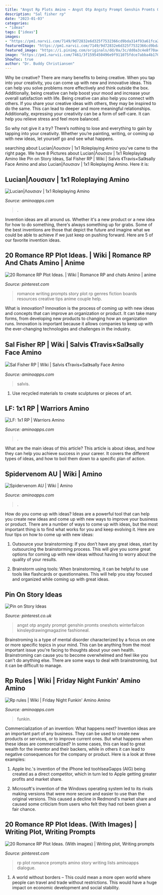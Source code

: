 ```yaml
---
title: "Angst Rp Plots Amino ~ Angst Otp Angsty Prompt Genshin Promts Oneshots Winterfalcon Kinsleydrawingmagazine Fashioneal"
description: "Sal fisher rp"
date: "2023-01-03"
categories:
- "ideas"
tags: ["ideas"]
images:
- "https://pm1.narvii.com/7149/9d72832e6d325f7532366cd9bda314f93a61fca2r1-714-1018v2_hq.jpg"
featuredImage: "https://pm1.narvii.com/7149/9d72832e6d325f7532366cd9bda314f93a61fca2r1-714-1018v2_hq.jpg"
featured_image: "https://i.pinimg.com/originals/dd/0a/3c/dd0a3c4e8f70ae68a4b479b56322ee58.jpg"
image: "https://pm1.narvii.com/7461/3f1595450496e9f911075fdce7abba4b170385f0r1-1680-1746v2_hq.jpg"
ShowToc: true
author: "Dr. Buddy Christiansen"
---
```



Why be creative?
There are many benefits to being creative. When you tap into your creativity, you can come up with new and innovative ideas. This can help you solve problems more effectively and think outside the box. Additionally, being creative can help boost your mood and increase your overall satisfaction with life.
Being creative can also help you connect with others. If you share your creative ideas with others, they may be inspired to do the same. This can lead to deeper and more meaningful relationships. Additionally, expressing your creativity can be a form of self-care. It can help you relieve stress and feel more balanced.

So why not give it a try? There’s nothing to lose and everything to gain by tapping into your creativity. Whether you’re painting, writing, or coming up with new ideas, let yourself go and see what happens.

	

		
searching about Lucian|Λουσιαν | 1x1 Roleplaying Amino you've came to the right page. We have 8 Pictures about Lucian|Λουσιαν | 1x1 Roleplaying Amino like Pin on Story Ideas, Sal Fisher RP | Wiki | Salvis 《Travis×Sal》sally Face Amino and also Lucian|Λουσιαν | 1x1 Roleplaying Amino. Here it is:
		
    
## Lucian|Λουσιαν | 1x1 Roleplaying Amino

<img loading=lazy src="https://pm1.narvii.com/7149/9d72832e6d325f7532366cd9bda314f93a61fca2r1-714-1018v2_hq.jpg" onerror="this.onerror=null;this.src='https://tse1.mm.bing.net/th?id=OIP.fHhFNrjz4P0k_URJUlRvkgHaKj&amp;pid=15.1';" alt="Lucian|Λουσιαν | 1x1 Roleplaying Amino">

_Source: aminoapps.com_

>. 

	

Invention ideas are all around us. Whether it's a new product or a new idea for how to do something, there's always something up for grabs. Some of the best inventions are those that depict the future and imagine what we could be able to achieve if we just keep on pushing forward. Here are 5 of our favorite invention ideas.

    
## 20 Romance RP Plot Ideas. | Wiki | Romance RP And Chats Amino | Anime

<img loading=lazy src="https://i.pinimg.com/236x/64/06/75/6406755cce220c89835c288eecfa0bb7.jpg?nii=t" onerror="this.onerror=null;this.src='https://tse3.mm.bing.net/th?id=OIP.9mig86mOiR_Rh40oi3xxKQAAAA&amp;pid=15.1';" alt="20 Romance RP Plot Ideas. | Wiki | Romance RP and chats Amino | anime">

_Source: pinterest.com_

>romance writing prompts story plot rp genres fiction boards resources creative tips anime couple help. 

	

What is innovation?
Innovation is the process of coming up with new ideas and concepts that can improve an organization or product. It can take many forms, from developing new products to changing how an organization runs. Innovation is important because it allows companies to keep up with the ever-changing technologies and challenges in the industry.

    
## Sal Fisher RP | Wiki | Salvis 《Travis×Sal》sally Face Amino

<img loading=lazy src="https://pm1.narvii.com/7461/3f1595450496e9f911075fdce7abba4b170385f0r1-1680-1746v2_hq.jpg" onerror="this.onerror=null;this.src='https://tse3.mm.bing.net/th?id=OIP.s7KuR81F8uhjxxDUcC1u6wHaHs&amp;pid=15.1';" alt="Sal Fisher RP | Wiki | Salvis 《Travis×Sal》sally Face Amino">

_Source: aminoapps.com_

>salvis. 

	

1. Use recycled materials to create sculptures or pieces of art.

    
## LF: 1x1 RP | Warriors Amino

<img loading=lazy src="http://pm1.narvii.com/7483/fe464020f5609f97c376707dfdca2a61065fb4f3r1-828-723v2_uhq.jpg" onerror="this.onerror=null;this.src='https://tse1.mm.bing.net/th?id=OIP.1zElbQlOzPxgQ5a9z1fCQgHaGd&amp;pid=15.1';" alt="LF: 1x1 RP | Warriors Amino">

_Source: aminoapps.com_

>. 

	

What are the main ideas of this article?
This article is about ideas, and how they can help you achieve success in your career. It covers the different types of ideas, and how to boil them down to a specific plan of action.

    
## Spidervenom AU | Wiki | Amino

<img loading=lazy src="http://pm1.narvii.com/7018/2c0428cd2d482959e1375681346f2d9954cf915cr1-768-768v2_uhq.jpg" onerror="this.onerror=null;this.src='https://tse4.mm.bing.net/th?id=OIP.LkujSvaHa4cco1b7blQ_0QHaHa&amp;pid=15.1';" alt="Spidervenom AU | Wiki | Amino">

_Source: aminoapps.com_

>. 

	

How do you come up with ideas?
Ideas are a powerful tool that can help you create new ideas and come up with new ways to improve your business or product. There are a number of ways to come up with ideas, but the most important thing is to find what works for you and keep evolving it. Here are four tips on how to come up with new ideas:
1. Outsource your brainstorming: If you don’t have any great ideas, start by outsourcing the brainstorming process. This will give you some great options for coming up with new ideas without having to worry about the quality of your results.

2. Brainstorm using tools: When brainstorming, it can be helpful to use tools like flashcards or questionnaires. This will help you stay focused and organized while coming up with great ideas.


    
## Pin On Story Ideas

<img loading=lazy src="https://i.pinimg.com/originals/8c/34/22/8c342257a9358cbd23e738893eb0e804.jpg" onerror="this.onerror=null;this.src='https://tse4.mm.bing.net/th?id=OIP.VrieUC70WTCa9mwfdGk_bgHaKy&amp;pid=15.1';" alt="Pin on Story Ideas">

_Source: pinterest.co.uk_

>angst otp angsty prompt genshin promts oneshots winterfalcon kinsleydrawingmagazine fashioneal. 

	

Brainstroming is a type of mental disorder characterized by a focus on one or more specific topics in your mind. This can be anything from the most important issue you're facing to thoughts about your own health. Brainstroming can cause you to become overwhelmed and feel like you can't do anything else. There are some ways to deal with brainstroming, but it can be difficult to manage.

    
## Rp Rules | Wiki | Friday Night Funkin&#039; Amino Amino

<img loading=lazy src="http://pm1.narvii.com/7918/876a54d1966e29db8581ba28c34ed8c69058bf95r1-402-397v2_uhq.jpg" onerror="this.onerror=null;this.src='https://tse3.mm.bing.net/th?id=OIP.zetdYbFfzCIwHEg2pk9QsAAAAA&amp;pid=15.1';" alt="Rp rules | Wiki | Friday Night Funkin&#039; Amino Amino">

_Source: aminoapps.com_

>funkin. 

	

Commercialization of an invention: What happens next?
Invention ideas are an important part of any business. They can be used to create new products or services, or to improve current ones. But what happens when these ideas are commercialized? In some cases, this can lead to great wealth for the inventor and their backers, while in others it can lead to negative consequences for the company or product. Here is a look at three examples:
1. Apple Inc.'s invention of the iPhone led toohlseaGapps (AIG) being created as a direct competitor, which in turn led to Apple getting greater profits and market share.

2. Microsoft's invention of the Windows operating system led to its rivals making versions that were more secure and easier to use than the original versions. This caused a decline in Redmond's market share and caused some criticism from users who felt they had not been given a fair chance.

    
## 20 Romance RP Plot Ideas. (With Images) | Writing Plot, Writing Prompts

<img loading=lazy src="https://i.pinimg.com/originals/dd/0a/3c/dd0a3c4e8f70ae68a4b479b56322ee58.jpg" onerror="this.onerror=null;this.src='https://tse1.mm.bing.net/th?id=OIP.yBb-wa3_3cPZ76Z_3upLvgAAAA&amp;pid=15.1';" alt="20 Romance RP Plot Ideas. (With images) | Writing plot, Writing prompts">

_Source: pinterest.com_

>rp plot romance prompts amino story writing lists aminoapps dialogue. 

	

1. A world without borders – This could mean a more open world where people can travel and trade without restrictions. This would have a huge impact on economic development and social stability. 

